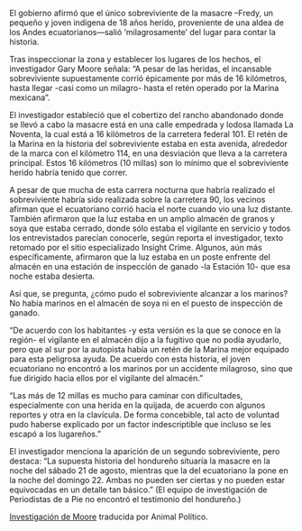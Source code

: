 <p>El gobierno afirmó que el único sobreviviente de la masacre –Fredy, un pequeño y joven indígena de 18 años herido, proveniente de una aldea de los Andes ecuatorianos—salió ‘milagrosamente’ del lugar para contar la historia.</p>
<p>Tras inspeccionar la zona y establecer los lugares de los hechos, el investigador Gary Moore señala: “A pesar de las heridas, el incansable sobreviviente supuestamente corrió épicamente por más de 16 kilómetros, hasta llegar -casi como un milagro- hasta el retén operado por la Marina mexicana”.</p>
<p>El investigador estableció que el cobertizo del rancho abandonado donde se llevó a cabo la masacre está en una calle empedrada y lodosa llamada La Noventa, la cual está a 16 kilómetros de la carretera federal 101. El retén de la Marina en la historia del sobreviviente estaba en esta avenida, alrededor de la marca con el kilómetro 114, en una desviación que lleva a la carretera principal. Estos 16 kilómetros (10 millas) son lo mínimo que el sobreviviente herido habría tenido que correr.</p>
<p>A pesar de que mucha de esta carrera nocturna que habría realizado el sobreviviente habría sido realizada sobre la carretera 90, los vecinos afirman que el ecuatoriano corrió hacia el norte cuando vio una luz distante. También afirmaron que la luz estaba en un amplio almacén de granos y soya que estaba cerrado, donde sólo estaba el vigilante en servicio y todos los entrevistados parecían conocerle, según reporta el investigador, texto retomado por el sitio especializado Insight Crime. Algunos, aún más específicamente, afirmaron que la luz estaba en un poste enfrente del almacén en una estación de inspección de ganado -la Estación 10- que esa noche estaba desierta.</p>
<p>Así que, se pregunta, ¿cómo pudo el sobreviviente alcanzar a los marinos? No había marinos en el almacén de soya ni en el puesto de inspección de ganado.</p>
<p>“De acuerdo con los habitantes -y esta versión es la que se conoce en la región- el vigilante en el almacén dijo a la fugitivo que no podía ayudarlo, pero que al sur por la autopista había un retén de la Marina mejor equipado para esta peligrosa ayuda. De acuerdo con esta historia, el joven ecuatoriano no encontró a los marinos por un accidente milagroso, sino que fue dirigido hacia ellos por el vigilante del almacén.”</p>
<p>“Las más de 12 millas es mucho para caminar con dificultades, especialmente con una herida en la quijada, de acuerdo con algunos reportes y otra en la clavícula. De forma concebible, tal acto de voluntad pudo haberse explicado por un factor indescriptible que incluso se les escapó a los lugareños.”</p>
<p>El investigador menciona la aparición de un segundo sobreviviente, pero destaca: “La supuesta historia del hondureño situaría la masacre en la noche del sábado 21 de agosto, mientras que la del ecuatoriano la pone en la noche del domingo 22. Ambas no pueden ser ciertas y no pueden estar equivocadas en un detalle tan básico.” (El equipo de investigación de Periodistas de a Pie no encontró el testimonio del hondureño.) </p>

<p><a href="http://www.animalpolitico.com/2011/09/los-misterios-de-la-masacre-de-san-fernando/" target="_blank">Investigación de Moore</a> traducida por Animal Político.</p>

